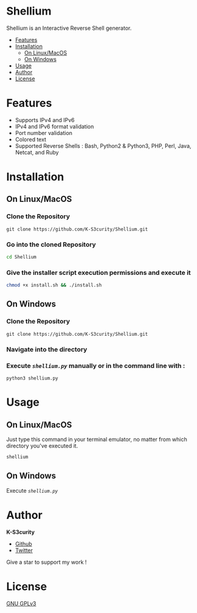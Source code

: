 # Shellium
Shellium is an Interactive Reverse Shell generator.
- [Features](#Features)
- [Installation](#Installation)
  - [On Linux/MacOS](#On-Linux/MacOS)
  - [On Windows](#On-Windows)
- [Usage](#Usage)
- [Author](#Author)
- [License](#License)

# Features

- Supports IPv4 and IPv6
- IPv4 and IPv6 format validation
- Port number validation
- Colored text
- Supported Reverse Shells : Bash, Python2 & Python3, PHP, Perl, Java, Netcat, and Ruby

# Installation
## On Linux/MacOS
### Clone the Repository
```git
git clone https://github.com/K-S3curity/Shellium.git
```
### Go into the cloned Repository
```bash
cd Shellium
```
### Give the installer script execution permissions and execute it
```bash
chmod +x install.sh && ./install.sh
```
## On Windows
### Clone the Repository
```git
git clone https://github.com/K-S3curity/Shellium.git
```
### Navigate into the directory 
### Execute *`shellium.py`* manually or in the command line with :
```
python3 shellium.py
```
# Usage
## On Linux/MacOS
Just type this command in your terminal emulator, no matter from which directory you've executed it.
```bash
shellium
```
## On Windows
Execute *`shellium.py`*

# Author
**K-S3curity**
- [Github](https://github.com/K-S3curity)
- [Twitter](https://twitter.com/KS3curity)

Give a star to support my work !

# License
[GNU GPLv3](https://www.gnu.org/licenses/gpl-3.0.en.html)